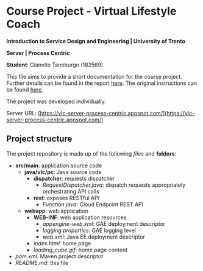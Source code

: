 # Course Project - Virtual Lifestyle Coach 

**Introduction to Service Design and Engineering | University of Trento**

**Server | Process Centric**

**Student**: Gianvito Taneburgo (182569)

This file aims to provide a short documentation for the course project. Further details can be found in the report [here](https://github.com/virtual-life-coach/common/blob/master/report.pdf).
The original instructions can be found [here](https://docs.google.com/document/u/1/d/1kU66KOoprmdypDEE1W1bs1iQsX-Vf7_SXH7gAm5UYMU/edit?usp=sharing).

The project was developed individually.

Server URL: [https://vlc-server-process-centric.appspot.com/](https://vlc-server-process-centric.appspot.com/)

## Project structure

The project repository is made up of the following *files* and **folders**:
* **src/main**: application source code
    * **java/vlc/pc**: Java source code
        * **dispatcher**: requests dispatcher
            * *RequestDispatcher.java*: dispatch requests appropriately orchestrating API calls
        * **rest**: exposes RESTful API
            * *Function.java*: Cloud Endpoint REST API
    * **webapp**: web application
        * **WEB-INF**: web application resources
            * *appengine-web.xml*: GAE deployment descriptor
            * *logging.properties*: GAE logging level
            * *web.xml*: Java EE deployment descriptor
        * *index.html*: home page
        * *loading_cube.gif*: home page content
* *pom.xml*: Maven project descriptor
* *README.md*: this file
